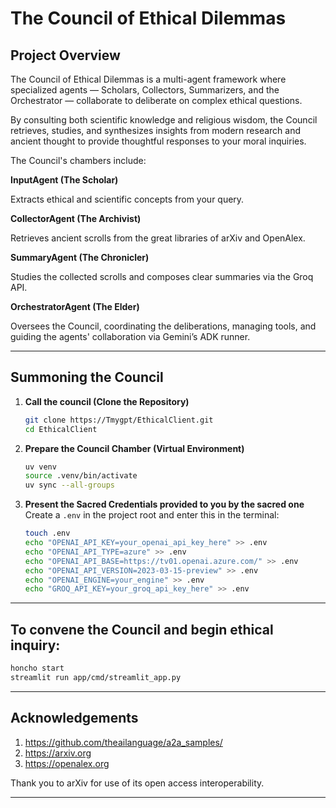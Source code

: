 # The Council of Ethical Dilemmas

## Project Overview
The Council of Ethical Dilemmas is a multi-agent framework where specialized agents — Scholars, Collectors, Summarizers, and the Orchestrator — collaborate to deliberate on complex ethical questions.

By consulting both scientific knowledge and religious wisdom, the Council retrieves, studies, and synthesizes insights from modern research and ancient thought to provide thoughtful responses to your moral inquiries.

The Council's chambers include:

**InputAgent (The Scholar)**

Extracts ethical and scientific concepts from your query.


**CollectorAgent (The Archivist)**

Retrieves ancient scrolls from the great libraries of arXiv and OpenAlex.


**SummaryAgent (The Chronicler)**

Studies the collected scrolls and composes clear summaries via the Groq API.


**OrchestratorAgent (The Elder)**

Oversees the Council, coordinating the deliberations, managing tools, and guiding the agents' collaboration via Gemini’s ADK runner.



---

## Summoning the Council

1. **Call the council (Clone the Repository)**  
   ```bash
   git clone https://Tmygpt/EthicalClient.git
   cd EthicalClient
   ```

2. **Prepare the Council Chamber (Virtual Environment)**  
   ```bash
   uv venv
   source .venv/bin/activate
   uv sync --all-groups
   ```

3. **Present the Sacred Credentials provided to you by the sacred one**  
   Create a `.env` in the project root and enter this in the terminal:  
   ```bash
   touch .env
   echo "OPENAI_API_KEY=your_openai_api_key_here" >> .env
   echo "OPENAI_API_TYPE=azure" >> .env
   echo "OPENAI_API_BASE=https://tv01.openai.azure.com/" >> .env
   echo "OPENAI_API_VERSION=2023-03-15-preview" >> .env
   echo "OPENAI_ENGINE=your_engine" >> .env
   echo "GROQ_API_KEY=your_groq_api_key_here" >> .env
   ```

---

## To convene the Council and begin ethical inquiry:
```bash
honcho start
streamlit run app/cmd/streamlit_app.py
```
---

## Acknowledgements

1. https://github.com/theailanguage/a2a_samples/
2. https://arxiv.org
3. https://openalex.org

Thank you to arXiv for use of its open access interoperability.

---
